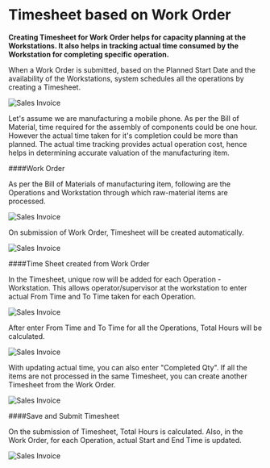 <!-- add-breadcrumbs -->
# Timesheet based on Work Order

**Creating Timesheet for Work Order helps for capacity planning at the Workstations. It also helps in tracking actual time consumed by the Workstation for completing specific operation.**

When a Work Order is submitted, based on the Planned Start Date and the availability of the Workstations, system schedules all the operations by creating a Timesheet.

<img class="screenshot" alt="Sales Invoice" src="{{docs_base_url}}/assets/img/project/timesheet/timesheet-capacity-planning.png">

Let's assume we are manufacturing a mobile phone. As per the Bill of Material, time required for the assembly of components could be one hour. However the actual time taken for it's completion could be more than planned. The actual time tracking provides actual operation cost, hence helps in determining accurate valuation of the manufacturing item.

####Work Order

As per the Bill of Materials of manufacturing item, following are the Operations and Workstation through which raw-material items are processed.

<img class="screenshot" alt="Sales Invoice" src="{{docs_base_url}}/assets/img/project/timesheet/timesheet-work-order-1.png">

On submission of Work Order, Timesheet will be created automatically.

<img class="screenshot" alt="Sales Invoice" src="{{docs_base_url}}/assets/img/project/timesheet/timesheet-work-order-2.png">

####Time Sheet created from Work Order

In the Timesheet, unique row will be added for each Operation - Workstation. This allows operator/supervisor at the workstation to enter actual From Time and To Time taken for each Operation.

<img class="screenshot" alt="Sales Invoice" src="{{docs_base_url}}/assets/img/project/timesheet/timesheet-work-order-3.gif">

After enter From Time and To Time for all the Operations, Total Hours will be calculated.

<img class="screenshot" alt="Sales Invoice" src="{{docs_base_url}}/assets/img/project/timesheet/timesheet-work-order-6.png">

With updating actual time, you can also enter "Completed Qty". If all the items are not processed in the same Timesheet, you can create another Timesheet from the Work Order.

<img class="screenshot" alt="Sales Invoice" src="{{docs_base_url}}/assets/img/project/timesheet/timesheet-work-order-4.png">

####Save and Submit Timesheet

On the submission of Timesheet, Total Hours is calculated. Also, in the Work Order, for each Operation, actual Start and End Time is updated.

<img class="screenshot" alt="Sales Invoice" src="{{docs_base_url}}/assets/img/project/timesheet/timesheet-work-order-5.png">
